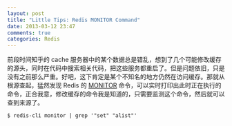 ```yaml
---
layout: post
title: "Little Tips: Redis MONITOR Command"
date: 2013-03-12 23:47
comments: true
categories: Redis
---
```


前段时间知乎的 cache 服务器中的某个数据总是错乱，想到了几个可能修改缓存的源头，同时在代码中搜索相关代码，把这些服务都重启了。但是问题依旧，只是没有之前那么严重。好吧，这下肯定是某个不知名的地方仍然在访问缓存。那就从根源查起，猛然发现 Redis 的 [MONITOR](http://redis.io/commands/monitor) 命令，可以实时打印出此时正在执行的命令，正合我意，修改缓存的命令我是知道的，只需要监测这个命令，然后就可以查到来源了。

    $ redis-cli monitor | grep '"set" "alist"'
